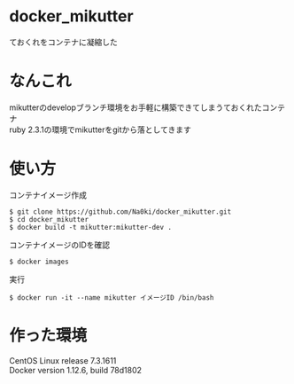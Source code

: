 # docker_mikutter
ておくれをコンテナに凝縮した

# なんこれ
mikutterのdevelopブランチ環境をお手軽に構築できてしまうておくれたコンテナ  
ruby 2.3.1の環境でmikutterをgitから落としてきます

# 使い方
コンテナイメージ作成
```
$ git clone https://github.com/Na0ki/docker_mikutter.git
$ cd docker_mikutter
$ docker build -t mikutter:mikutter-dev .
```

コンテナイメージのIDを確認
```
$ docker images
```

実行
```
$ docker run -it --name mikutter イメージID /bin/bash
```

# 作った環境
CentOS Linux release 7.3.1611  
Docker version 1.12.6, build 78d1802
